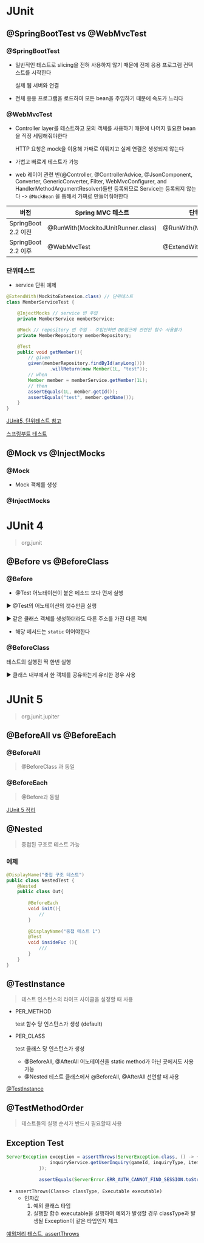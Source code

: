 # JUnit



## @SpringBootTest vs @WebMvcTest 

### @SpringBootTest

- 일반적인 테스트로 slicing을 전혀 사용하지 않기 때문에 전체 응용 프로그램 컨텍스트를 시작한다

  실제 웹 서버와 연결

- 전체 응용 프로그램을 로드하여 모든 bean을 주입하기 때문에 속도가 느리다

### @WebMvcTest 

- Controller layer를 테스트하고 모의 객체를 사용하기 때문에 나머지 필요한 bean을 직정 세팅해줘야한다

  HTTP 요청은 mock을 이용해 가짜로 이뤄지고 실제 연결은 생성되지 않는다

- 가볍고 빠르게 테스트가 가능

- web 레이어 관련 빈(@Controller, @ControllerAdvice, @JsonComponent, Converter, GenericConverter, Filter, WebMvcConfigurer, and HandlerMethodArgumentResolver)들만 등록되므로 Service는 등록되지 않는다 -> `@MockBean` 을 통해서 가짜로 만들어줘야한다



| 버전                | Spring MVC 테스트                  | 단위 테스트(Mockito)                | Spring 통합테스트                            |
| ------------------- | ---------------------------------- | ----------------------------------- | -------------------------------------------- |
| SpringBoot 2.2 이전 | @RunWith(MockitoJUnitRunner.class) | @RunWith(MockitoJUnitRunner.class)  | @RunWith(SpringRunner.class) @SpringBootTest |
| SpringBoot 2.2 이후 | @WebMvcTest                        | @ExtendWith(MockitoExtension.class) | @SpringBootTest                              |



### 단위테스트

- service 단위 예제

~~~java
@ExtendWith(MockitoExtension.class) // 단위테스트
class MemberServiceTest {

    @InjectMocks // service 빈 주입
    private MemberService memberService;

    @Mock // repository 빈 주입 - 주입안하면 DB접근에 관련된 함수 사용불가
    private MemberRepository memberRepository;

    @Test
    public void getMember(){
        // given
        given(memberRepository.findById(anyLong()))
                .willReturn(new Member(1L, "test"));
        // when
        Member member = memberService.getMember(1L);
        // then
        assertEquals(1L, member.getId());
        assertEquals("test", member.getName());
    }
}
~~~



[JUnit5, 단위테스트 참고](https://wan-blog.tistory.com/71)

[스프링부트 테스트](https://yangbox.tistory.com/36)

## @Mock vs @InjectMocks

### @Mock

- Mock 객체를 생성

### @InjectMocks



# JUnit 4

> org.junit

## @Before vs @BeforeClass

### @Before

- @Test  어노테이션이 붙은 메소드 보다 먼저 실행

▶ @Test의 어노테이션의 갯수만큼 실행

▶ 같은 클래스 객체를 생성하더라도 다른 주소를 가진 다른 객체

- 해당 메서드는 `static` 이어야한다

### @BeforeClass

테스트의 실행전 딱 한번 실행

▶ 클래스 내부에서 한 객체를 공유하는게 유리한 경우 사용





# JUnit 5

> org.junit.jupiter

## @BeforeAll vs @BeforeEach

### @BeforeAll

> @BeforeClass 과 동일

### @BeforeEach

> @Before과 동일



[JUnit 5 정리](https://beomseok95.tistory.com/303)





## @Nested

> 중첩된 구조로 테스트 가능

### 예제

~~~java
@DisplayName("중첩 구조 테스트")
public class NestedTest {
    @Nested
    public class Out{
        
        @BeforeEach
        void init(){
            // 
        }
        
        @DisplayName("중첩 테스트 1")
        @Test
        void insideFuc (){
            ///
        }
    }
}
~~~



## @TestInstance

> 테스트 인스턴스의 라이프 사이클을 설정할 때 사용

- PER_METHOD

  test 함수 당 인스턴스가 생성 (default)

- PER_CLASS

  test 클래스 당 인스턴스가 생성

  - @BeforeAll, @AfterAll 어노테이션을 static method가 아닌 곳에서도 사용가능
  - @Nested 테스트 클래스에서 @BeforeAll, @AfterAll 선언할 때 사용

[@TestInstance](https://withhamit.tistory.com/300)



## @TestMethodOrder

> 테스트들의 실행 순서가 반드시 필요할때 사용





## Exception Test

~~~java
ServerException exception = assertThrows(ServerException.class, () -> {
				inquiryService.getUserInquiry(gameId, inquiryType, itemsPerPage, currentPage, notValidUser);
			});
			
			assertEquals(ServerError.ERR_AUTH_CANNOT_FIND_SESSION.toString(), exception.getKey());
~~~

- `assertThrows(Class<> classType, Executable executable)`
  - 인자값
    1. 예외 클래스 타입
    2. 실행할 함수
       executable을 실행하여 예외가 발생할 경우 classType과 발생될 Exception이 같은 타입인지 체크





[예외처리 테스트, assertThrows](https://sas-study.tistory.com/317)

